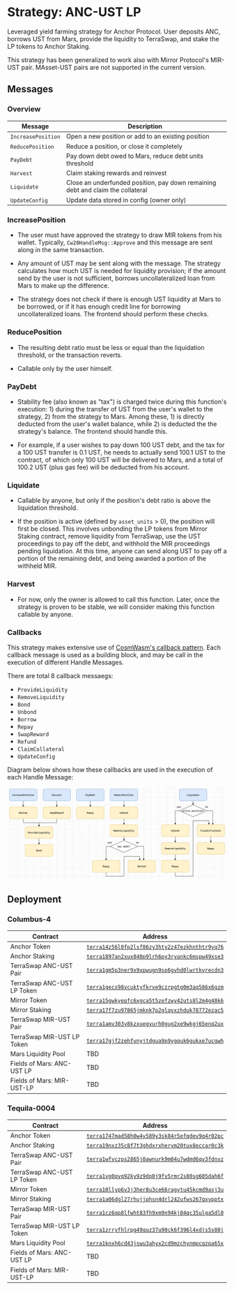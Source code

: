 # Strategy: ANC-UST LP

Leveraged yield farming strategy for Anchor Protocol. User deposits ANC, borrows UST from Mars, provide the liquidity to TerraSwap, and stake the LP tokens to Anchor Staking.

This strategy has been generalized to work also with Mirror Protocol's MIR-UST pair. MAsset-UST pairs are not supported in the current version.

## Messages

### Overview

| Message            | Description                                                                     |
| ------------------ | ------------------------------------------------------------------------------- |
| `IncreasePosition` | Open a new position or add to an existing position                              |
| `ReducePosition`   | Reduce a position, or close it completely                                       |
| `PayDebt`          | Pay down debt owed to Mars, reduce debt units threshold                         |
| `Harvest`          | Claim staking rewards and reinvest                                              |
| `Liquidate`        | Close an underfunded position, pay down remaining debt and claim the collateral |
| `UpdateConfig`     | Update data stored in config (owner only)                                       |

### IncreasePosition

- The user must have approved the strategy to draw MIR tokens from his wallet. Typically, `Cw20HandleMsg::Approve` and this message are sent along in the same transaction.

- Any amount of UST may be sent along with the message. The strategy calculates how much UST is needed for liquidity provision; if the amount send by the user is not sufficient, borrows uncollateralized loan from Mars to make up the difference.

- The strategy does not check if there is enough UST liquidity at Mars to be borrowed, or if it has enough credit line for borrowing uncollateralized loans. The frontend should perform these checks.

### ReducePosition

- The resulting debt ratio must be less or equal than the liquidation threshold, or the transaction reverts.

- Callable only by the user himself.

### PayDebt

- Stability fee (also known as "tax") is charged twice during this function's execution: 1) during the transfer of UST from the user's wallet to the strategy, 2) from the strategy to Mars. Among these, 1) is directly deducted from the user's wallet balance, while 2) is deducted the the strategy's balance. The frontend should handle this.

- For example, if a user wishes to pay down 100 UST debt, and the tax for a 100 UST transfer is 0.1 UST, he needs to actually send 100.1 UST to the contract, of which only 100 UST will be delivered to Mars, and a total of 100.2 UST (plus gas fee) will be deducted from his account.

### Liquidate

- Callable by anyone, but only if the position's debt ratio is above the liquidation threshold.

- If the position is active (defined by `asset_units` > 0), the position will first be closed. This involves unbonding the LP tokens from Mirror Staking contract, remove liquidity from TerraSwap, use the UST proceedings to pay off the debt, and withhold the MIR proceedings pending liquidation. At this time, anyone can send along UST to pay off a portion of the remaining debt, and being awarded a portion of the withheld MIR.

### Harvest

- For now, only the owner is allowed to call this function. Later, once the strategy is proven to be stable, we will consider making this function callable by anyone.

### Callbacks

This strategy makes extensive use of [CosmWasm's callback pattern](https://github.com/CosmWasm/cosmwasm-plus/blob/main/PATTERNS.md#callbacks). Each callback message is used as a building block, and may be call in the execution of different Handle Messages.

There are total 8 callback messaegs:

- `ProvideLiquidity`
- `RemoveLiquidity`
- `Bond`
- `Unbond`
- `Borrow`
- `Repay`
- `SwapReward`
- `Refund`
- `ClaimCollateral`
- `UpdateConfig`

Diagram below shows how these callbacks are used in the execution of each Handle Message:

![](callbacks.png)

## Deployment

### Columbus-4

| Contract                   | Address                                                                                                                                      |
| -------------------------- | -------------------------------------------------------------------------------------------------------------------------------------------- |
| Anchor Token               | [`terra14z56l0fp2lsf86zy3hty2z47ezkhnthtr9yq76`](https://finder.terra.money/columbus-4/address/terra14z56l0fp2lsf86zy3hty2z47ezkhnthtr9yq76) |
| Anchor Staking             | [`terra1897an2xux840p9lrh6py3ryankc6mspw49xse3`](https://finder.terra.money/columbus-4/address/terra1897an2xux840p9lrh6py3ryankc6mspw49xse3) |
| TerraSwap ANC-UST Pair     | [`terra1gm5p3ner9x9xpwugn9sp6gvhd0lwrtkyrecdn3`](https://finder.terra.money/columbus-4/address/terra1gm5p3ner9x9xpwugn9sp6gvhd0lwrtkyrecdn3) |
| TerraSwap ANC-UST LP Token | [`terra1gecs98vcuktyfkrve9czrpgtg0m3aq586x6gzm`](https://finder.terra.money/columbus-4/address/terra1gecs98vcuktyfkrve9czrpgtg0m3aq586x6gzm) |
| Mirror Token               | [`terra15gwkyepfc6xgca5t5zefzwy42uts8l2m4g40k6`](https://finder.terra.money/columbus-4/address/terra15gwkyepfc6xgca5t5zefzwy42uts8l2m4g40k6) |
| Mirror Staking             | [`terra17f7zu97865jmknk7p2glqvxzhduk78772ezac5`](https://finder.terra.money/columbus-4/address/terra17f7zu97865jmknk7p2glqvxzhduk78772ezac5) |
| TerraSwap MIR-UST Pair     | [`terra1amv303y8kzxuegvurh0gug2xe9wkgj65enq2ux`](https://finder.terra.money/columbus-4/address/terra1amv303y8kzxuegvurh0gug2xe9wkgj65enq2ux) |
| TerraSwap MIR-UST LP Token | [`terra17gjf2zehfvnyjtdgua9p9ygquk6gukxe7ucgwh`](https://finder.terra.money/columbus-4/address/terra17gjf2zehfvnyjtdgua9p9ygquk6gukxe7ucgwh) |
| Mars Liquidity Pool        | TBD                                                                                                                                          |
| Fields of Mars: ANC-UST LP | TBD                                                                                                                                          |
| Fields of Mars: MIR-UST-LP | TBD                                                                                                                                          |

### Tequila-0004

| Contract                   | Address                                                                                                                                        |
| -------------------------- | ---------------------------------------------------------------------------------------------------------------------------------------------- |
| Anchor Token               | [`terra1747mad58h0w4y589y3sk84r5efqdev9q4r02pc`](https://finder.terra.money/tequila-0004/address/terra1747mad58h0w4y589y3sk84r5efqdev9q4r02pc) |
| Anchor Staking             | [`terra19nxz35c8f7t3ghdxrxherym20tux8eccar0c3k`](https://finder.terra.money/tequila-0004/address/terra19nxz35c8f7t3ghdxrxherym20tux8eccar0c3k) |
| TerraSwap ANC-UST Pair     | [`terra1wfvczps2865j0awnurk9m04u7wdmd6qv3fdnvz`](https://finder.terra.money/tequila-0004/address/terra1wfvczps2865j0awnurk9m04u7wdmd6qv3fdnvz) |
| TerraSwap ANC-UST LP Token | [`terra1vg0qyq92ky9z9dp0j9fv5rmr2s80sg605dah6f`](https://finder.terra.money/tequila-0004/address/terra1vg0qyq92ky9z9dp0j9fv5rmr2s80sg605dah6f) |
| Mirror Token               | [`terra10llyp6v3j3her8u3ce66ragytu45kcmd9asj3u`](https://finder.terra.money/tequila-0004/address/terra10llyp6v3j3her8u3ce66ragytu45kcmd9asj3u) |
| Mirror Staking             | [`terra1a06dgl27rhujjphsn4drl242ufws267qxypptx`](https://finder.terra.money/tequila-0004/address/terra1a06dgl27rhujjphsn4drl242ufws267qxypptx) |
| TerraSwap MIR-UST Pair     | [`terra1cz6qp8lfwht83fh9xm9n94kj04qc35ulga5dl0`](https://finder.terra.money/tequila-0004/address/terra1cz6qp8lfwht83fh9xm9n94kj04qc35ulga5dl0) |
| TerraSwap MIR-UST LP Token | [`terra1zrryfhlrpg49quz37u90ck6f396l4xdjs5s08j`](https://finder.terra.money/tequila-0004/address/terra1zrryfhlrpg49quz37u90ck6f396l4xdjs5s08j) |
| Mars Liquidity Pool        | [`terra1knxh6cd43jswu3ahyx2cd9mzchynmpcqzpa65x`](https://finder.terra.money/tequila-0004/address/terra1knxh6cd43jswu3ahyx2cd9mzchynmpcqzpa65x) |
| Fields of Mars: ANC-UST LP | TBD                                                                                                                                            |
| Fields of Mars: MIR-UST-LP | TBD                                                                                                                                            |

